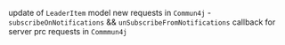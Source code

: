 update of `LeaderItem` model
new requests in `Commun4j` - `subscribeOnNotifications` && `unSubscribeFromNotifications`
callback for server prc requests in `Commmun4j`